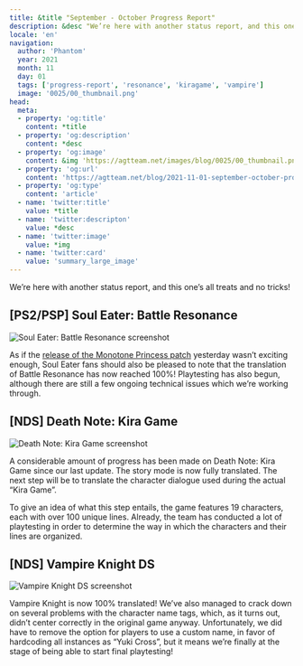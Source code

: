 ```yaml
---
title: &title "September - October Progress Report"
description: &desc "We’re here with another status report, and this one’s all treats and no tricks!"
locale: 'en'
navigation:
  author: 'Phantom'
  year: 2021
  month: 11
  day: 01
  tags: ['progress-report', 'resonance', 'kiragame', 'vampire']
  image: '0025/00_thumbnail.png'
head:
  meta:
  - property: 'og:title'
    content: *title
  - property: 'og:description'
    content: *desc
  - property: 'og:image'
    content: &img 'https://agtteam.net/images/blog/0025/00_thumbnail.png'
  - property: 'og:url'
    content: 'https://agtteam.net/blog/2021-11-01-september-october-progress-report'
  - property: 'og:type'
    content: 'article'
  - name: 'twitter:title'
    value: *title
  - name: 'twitter:descripton'
    value: *desc
  - name: 'twitter:image'
    value: *img
  - name: 'twitter:card'
    value: 'summary_large_image'
---
```


We’re here with another status report, and this one’s all treats and no tricks! 

## [PS2/PSP] Soul Eater: Battle Resonance

![Soul Eater: Battle Resonance screenshot](/images/blog/0025/666644697716064256_0.png)

As if the [release of the Monotone Princess patch](/blog/2021-10-31-monotone-patch-release) yesterday wasn’t exciting enough, Soul Eater fans should also be pleased to note that the translation of Battle Resonance has now reached 100%! Playtesting has also begun, although there are still a few ongoing technical issues which we’re working through.


## [NDS] Death Note: Kira Game

![Death Note: Kira Game screenshot](/images/blog/0025/666644697716064256_1.png)

A considerable amount of progress has been made on Death Note: Kira Game since our last update. The story mode is now fully translated. The next step will be to translate the character dialogue used during the actual “Kira Game”. 

To give an idea of what this step entails, the game features 19 characters, each with over 100 unique lines. Already, the team has conducted a lot of playtesting in order to determine the way in which the characters and their lines are organized.  


## [NDS] Vampire Knight DS

![Vampire Knight DS screenshot](/images/blog/0025/666644697716064256_2.png)

Vampire Knight is now 100% translated! We’ve also managed to crack down on several problems with the character name tags, which, as it turns out, didn’t center correctly in the original game anyway. Unfortunately, we did have to remove the option for players to use a custom name, in favor of hardcoding all instances as “Yuki Cross”, but it means we’re finally at the stage of being able to start final playtesting!
